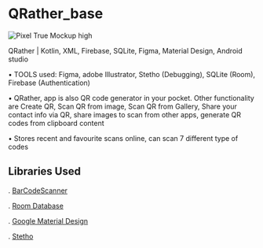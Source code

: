 # QRather_base
![Pixel True Mockup high](https://user-images.githubusercontent.com/72141924/191039525-968e87a9-94ae-48a9-ae23-22cea8da6308.png)


QRather | Kotlin, XML, Firebase, SQLite, Figma, Material Design, Android studio

•	TOOLS used: Figma, adobe Illustrator, Stetho (Debugging), SQLite (Room), Firebase (Authentication) 

•	QRather, app is also QR code generator in your pocket. Other functionality are Create QR, Scan QR from image, 
Scan QR from Gallery, Share your contact info via QR, share images to scan from other apps, generate QR codes from clipboard content

•	Stores recent and favourite scans online, can scan 7 different type of codes


## Libraries Used

. [BarCodeScanner](https://github.com/dm77/barcodescanner)

. [Room Database](https://developer.android.com/training/data-storage/room)

. [Google Material Design](https://material.io/develop/android/docs/getting-started/)

. [Stetho](http://facebook.github.io/stetho/)

